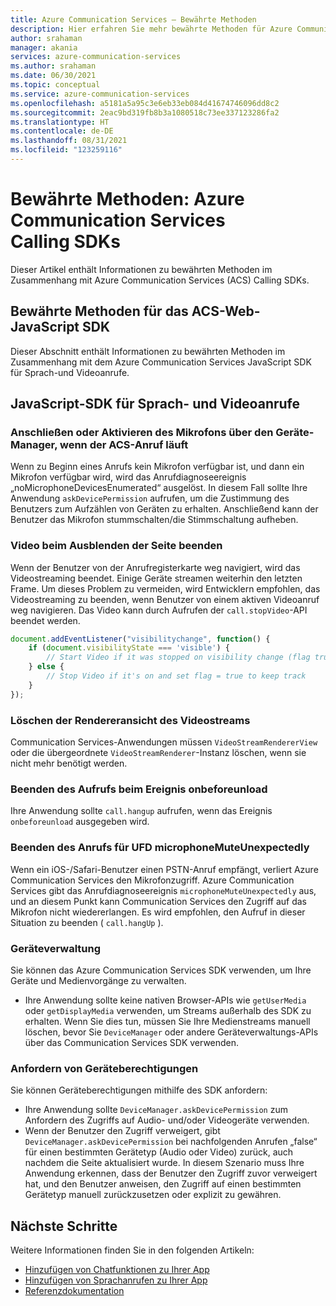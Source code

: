 ```yaml
---
title: Azure Communication Services – Bewährte Methoden
description: Hier erfahren Sie mehr bewährte Methoden für Azure Communication Services.
author: srahaman
manager: akania
services: azure-communication-services
ms.author: srahaman
ms.date: 06/30/2021
ms.topic: conceptual
ms.service: azure-communication-services
ms.openlocfilehash: a5181a5a95c3e6eb33eb084d41674746096dd8c2
ms.sourcegitcommit: 2eac9bd319fb8b3a1080518c73ee337123286fa2
ms.translationtype: HT
ms.contentlocale: de-DE
ms.lasthandoff: 08/31/2021
ms.locfileid: "123259116"
---
```

# <a name="best-practices-azure-communication-services-calling-sdks"></a>Bewährte Methoden: Azure Communication Services Calling SDKs
Dieser Artikel enthält Informationen zu bewährten Methoden im Zusammenhang mit Azure Communication Services (ACS) Calling SDKs.

## <a name="acs-web-javascript-sdk-best-practices"></a>Bewährte Methoden für das ACS-Web-JavaScript SDK
Dieser Abschnitt enthält Informationen zu bewährten Methoden im Zusammenhang mit dem Azure Communication Services JavaScript SDK für Sprach-und Videoanrufe.

## <a name="javascript-voice-and-video-calling-sdk"></a>JavaScript-SDK für Sprach- und Videoanrufe

### <a name="plug-in-microphone-or-enable-microphone-from-device-manager-when-acs-call-in-progress"></a>Anschließen oder Aktivieren des Mikrofons über den Geräte-Manager, wenn der ACS-Anruf läuft
Wenn zu Beginn eines Anrufs kein Mikrofon verfügbar ist, und dann ein Mikrofon verfügbar wird, wird das Anrufdiagnoseereignis „noMicrophoneDevicesEnumerated“ ausgelöst.
In diesem Fall sollte Ihre Anwendung `askDevicePermission` aufrufen, um die Zustimmung des Benutzers zum Aufzählen von Geräten zu erhalten. Anschließend kann der Benutzer das Mikrofon stummschalten/die Stimmschaltung aufheben.

### <a name="stop-video-on-page-hide"></a>Video beim Ausblenden der Seite beenden
Wenn der Benutzer von der Anrufregisterkarte weg navigiert, wird das Videostreaming beendet. Einige Geräte streamen weiterhin den letzten Frame. Um dieses Problem zu vermeiden, wird Entwicklern empfohlen, das Videostreaming zu beenden, wenn Benutzer von einem aktiven Videoanruf weg navigieren. Das Video kann durch Aufrufen der `call.stopVideo`-API beendet werden.
```JavaScript
document.addEventListener("visibilitychange", function() {
    if (document.visibilityState === 'visible') {
        // Start Video if it was stopped on visibility change (flag true)
    } else {
        // Stop Video if it's on and set flag = true to keep track
    }
});
```

### <a name="dispose-video-stream-renderer-view"></a>Löschen der Rendereransicht des Videostreams
Communication Services-Anwendungen müssen `VideoStreamRendererView` oder die übergeordnete `VideoStreamRenderer`-Instanz löschen, wenn sie nicht mehr benötigt werden.

### <a name="hang-up-the-call-on-onbeforeunload-event"></a>Beenden des Aufrufs beim Ereignis onbeforeunload
Ihre Anwendung sollte `call.hangup` aufrufen, wenn das Ereignis `onbeforeunload` ausgegeben wird.

### <a name="hang-up-the-call-on-microphonemuteunexpectedly-ufd"></a>Beenden des Anrufs für UFD microphoneMuteUnexpectedly
Wenn ein iOS-/Safari-Benutzer einen PSTN-Anruf empfängt, verliert Azure Communication Services den Mikrofonzugriff. Azure Communication Services gibt das Anrufdiagnoseereignis `microphoneMuteUnexpectedly` aus, und an diesem Punkt kann Communication Services den Zugriff auf das Mikrofon nicht wiedererlangen.
Es wird empfohlen, den Aufruf in dieser Situation zu beenden ( `call.hangUp` ).

### <a name="device-management"></a>Geräteverwaltung
Sie können das Azure Communication Services SDK verwenden, um Ihre Geräte und Medienvorgänge zu verwalten.
- Ihre Anwendung sollte keine nativen Browser-APIs wie `getUserMedia` oder `getDisplayMedia` verwenden, um Streams außerhalb des SDK zu erhalten. Wenn Sie dies tun, müssen Sie Ihre Medienstreams manuell löschen, bevor Sie `DeviceManager` oder andere Geräteverwaltungs-APIs über das Communication Services SDK verwenden.

### <a name="request-device-permissions"></a>Anfordern von Geräteberechtigungen
Sie können Geräteberechtigungen mithilfe des SDK anfordern:
- Ihre Anwendung sollte `DeviceManager.askDevicePermission` zum Anfordern des Zugriffs auf Audio- und/oder Videogeräte verwenden.
- Wenn der Benutzer den Zugriff verweigert, gibt `DeviceManager.askDevicePermission` bei nachfolgenden Anrufen „false“ für einen bestimmten Gerätetyp (Audio oder Video) zurück, auch nachdem die Seite aktualisiert wurde. In diesem Szenario muss Ihre Anwendung erkennen, dass der Benutzer den Zugriff zuvor verweigert hat, und den Benutzer anweisen, den Zugriff auf einen bestimmten Gerätetyp manuell zurückzusetzen oder explizit zu gewähren.

## <a name="next-steps"></a>Nächste Schritte
Weitere Informationen finden Sie in den folgenden Artikeln:

- [Hinzufügen von Chatfunktionen zu Ihrer App](../quickstarts/chat/get-started.md)
- [Hinzufügen von Sprachanrufen zu Ihrer App](../quickstarts/voice-video-calling/getting-started-with-calling.md)
- [Referenzdokumentation](reference.md)
